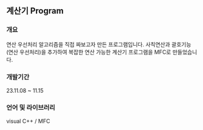 ## 계산기 Program
### 개요
연산 우선처리 알고리즘을 직접 짜보고자 만든 프로그램입니다.
사칙연산과 괄호기능(연산 우선처리)을 추가하여 복잡한 연산 가능한 계산기 프로그램을 MFC로 만들었습니다.

### 개발기간
23.11.08 ~ 11.15

### 언어 및 라이브러리
visual C++ / MFC

